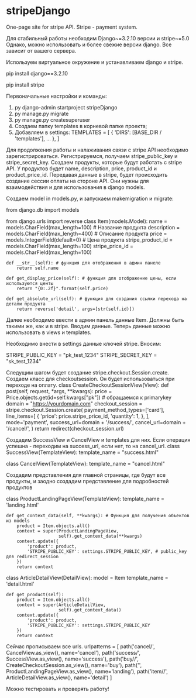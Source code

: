# stripeDjango
One-page site for stripe API. Stripe - payment system. 

Для стабильный работы необходим Django~=3.2.10 версии и stripe~=5.0
Однако, можно использовать и более свежие версии django. Все зависит от вашего сервера.

Используем виртуальное окружение и устанавливаем django и stripe. 

pip install django==3.2.10

pip install stripe

Первоначальные настройки и команды:
1. py django-admin startproject stripeDjango
2. py manage.py migrate
3. py manage.py createsuperuser
4. Создаем папку templates в корневой папке проекта;
5. Добавляем в settings:
TEMPLATES = [
    {
        'DIRS': [BASE_DIR / 'templates'],
        ...
    },
]

Для продолжения работы и налаживания связи с stripe API необходимо зарегистрироваться. 
Регистрируемся, получаем stripe_public_key и stripe_secret_key. Создаем продукты, которые будут работать с stripe API. 
У продуктов будет name, description, price, product_id и product_price_id. 
Передавая данные в stripe, будет происходить создание сессии оплаты на стороне API.
Они нужны для взаимодействия и для использования в django models.

Создаем model in models.py, и запускаем makemigration и migrate:

from django.db import models

from django.urls import reverse
class Item(models.Model):
    name = models.CharField(max_length=100) # Название продукта
    description = models.CharField(max_length=400) # Описание продукта 
    price = models.IntegerField(default=0) # Цена продукта
    stripe_product_id = models.CharField(max_length=100) 
    stripe_price_id = models.CharField(max_length=100)

    def __str__(self): # функция для отображения в админ панеле 
        return self.name

    def get_display_price(self): # функция для отображение цены, если используются центы 
        return "{0:.2f}".format(self.price)

    def get_absolute_url(self): # функция для создания ссылки перехода на детали продукта
        return reverse('detail', args=[str(self.id)])
        
 Далее необходимо ввести в админ панель данные Item. Должны быть такими же, как и в stripe. 
 Вводим данные. Теперь данные можно использовать в views и templates.
 
 Необходимо внести в settings данные ключей stripe. 
 Вносим:

 STRIPE_PUBLIC_KEY = "pk_test_1234"
 STRIPE_SECRET_KEY = "sk_test_1234"
 
 Следущим шагом будет создание stripe.checkout.Session.create. 
 Создаем класс для checkoutsession. Он будет использоваться при переходе на оплату.
 class CreateCheckoutSessionView(View):
    def post(self, request, *args, **kwargs):
        price = Price.objects.get(id=self.kwargs["pk"]) # обращаемся к primarykey
        domain = "https://yourdomain.com"
        checkout_session = stripe.checkout.Session.create(
            payment_method_types=['card'],
            line_items=[
                {
                    'price': price.stripe_price_id,
                    'quantity': 1,
                },
            ],
            mode='payment',
            success_url=domain + '/success/',
            cancel_url=domain + '/cancel/',
        )
        return redirect(checkout_session.url)
        
     
Создадим SuccessView и CancelView и templates для них. Если операция успешна - переходим на success_url, если нет, то на cancel_url.
class SuccessView(TemplateView):
    template_name = "success.html"

class CancelView(TemplateView):
    template_name = "cancel.html"
    
    
Создадим представления для главной страницы, где будут все продукты, и заодно создадим представление для подробностей продуктов

class ProductLandingPageView(TemplateView):
    template_name = 'landing.html'
    
    def get_context_data(self, **kwargs): # Функция для получения объектов из models
        product = Item.objects.all()
        context = super(ProductLandingPageView,
                        self).get_context_data(**kwargs)
        context.update({
            'product': product,
            'STRIPE_PUBLIC_KEY': settings.STRIPE_PUBLIС_KEY, # public_key для redirect_session
        })
        return context


class ArticleDetailView(DetailView):
    model = Item
    template_name = 'detail.html'

    def get_product(self):
        product = Item.objects.all()
        context = super(ArticleDetailView,
                        self).get_context_data()
        context.update({
            'product': product,
            'STRIPE_PUBLIC_KEY': settings.STRIPE_PUBLIС_KEY
        })
        return context



Сейчас прописываем все urls. 
urlpatterns = [
    path('cancel/', CancelView.as_view(), name='cancel'),
    path('success/', SuccessView.as_view(), name='success'),
    path('buy/<pk>/', CreateCheckoutSession.as_view(), name='buy'),
    path('', ProductLandingPageView.as_view(), name='landing'),
    path('item/<pk>/', ArticleDetailView.as_view(), name='detail')
]


Можно тестировать и проверять работу!










